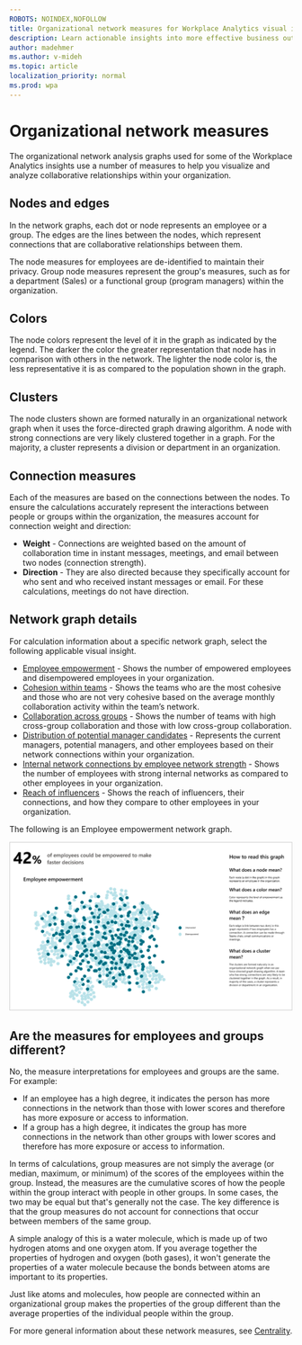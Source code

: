 ```yaml
---
ROBOTS: NOINDEX,NOFOLLOW
title: Organizational network measures for Workplace Analytics visual insights
description: Learn actionable insights into more effective business outcomes for your organization 
author: madehmer
ms.author: v-mideh
ms.topic: article
localization_priority: normal 
ms.prod: wpa
---
```


# Organizational network measures

The organizational network analysis graphs used for some of the Workplace Analytics insights use a number of measures to help you visualize and analyze collaborative relationships within your organization.

## Nodes and edges

In the network graphs, each dot or node represents an employee or a group. The edges are the lines between the nodes, which represent connections that are collaborative relationships between them.

The node measures for employees are de-identified to maintain their privacy. Group node measures represent the group's measures, such as for a department (Sales) or a functional group (program managers) within the organization.

## Colors

The node colors represent the level of it in the graph as indicated by the legend. The darker the color the greater representation that node has in comparison with others in the network. The lighter the node color is, the less representative it is as compared to the population shown in the graph.

## Clusters

The node clusters shown are formed naturally in an organizational network graph when it uses the force-directed graph drawing algorithm. A node with strong connections are very likely clustered together in a graph. For the majority, a cluster represents a division or department in an organization.

## Connection measures

Each of the measures are based on the connections between the nodes. To ensure the calculations accurately represent the interactions between people or groups within the organization, the measures account for connection weight and direction:

* **Weight** - Connections are weighted based on the amount of collaboration time in instant messages, meetings, and email between two nodes (connection strength).
* **Direction** - They are also directed because they specifically account for who sent and who received instant messages or email. For these calculations, meetings do not have direction.

## Network graph details

For calculation information about a specific network graph, select the following applicable visual insight.

* [Employee empowerment](improve-agility.md#about-the-insights) - Shows the number of empowered employees and disempowered employees in your organization.
* [Cohesion within teams](boost-engagement.md##about-the-insights) - Shows the teams who are the most cohesive and those who are not very cohesive based on the average monthly collaboration activity within the team’s network.
* [Collaboration across groups](foster-innovation.md#about-the-insights) - Shows the number of teams with high cross-group collaboration and those with low cross-group collaboration.
* [Distribution of potential manager candidates](accelerate-change.md#about-the-insights) - Represents the current managers, potential managers, and other employees based on their network connections within your organization.
* [Internal network connections by employee network strength](customer-focus.md#about-the-insights) - Shows the number of employees with strong internal networks as compared to other employees in your organization.
* [Reach of influencers](accelerate-change.md#about-the-insights) - Shows the reach of influencers, their connections, and how they compare to other employees in your organization.

The following is an Employee empowerment network graph.

![Employee empowerment network graph](../images/wpa/use/ee-ona-graph.png)

## Are the measures for employees and groups different?

No, the measure interpretations for employees and groups are the same. For example:

* If an employee has a high degree, it indicates the person has more connections in the network than those with lower scores and therefore has more exposure or access to information.
* If a group has a high degree, it indicates the group has more connections in the network than other groups with lower scores and therefore has more exposure or access to information.

In terms of calculations, group measures are not simply the average (or median, maximum, or minimum) of the scores of the employees within the group. Instead, the measures are the cumulative scores of how the people within the group interact with people in other groups. In some cases, the two may be equal but that's generally not the case. The key difference is that the group measures do not account for connections that occur between members of the same group.

A simple analogy of this is a water molecule, which is made up of two hydrogen atoms and one oxygen atom. If you average together the properties of hydrogen and oxygen (both gases), it won't generate the properties of a water molecule because the bonds between atoms are important to its properties.

Just like atoms and molecules, how people are connected within an organizational group makes the properties of the group different than the average properties of the individual people within the group.

For more general information about these network measures, see [Centrality](https://wikipedia.org/wiki/Centrality).
